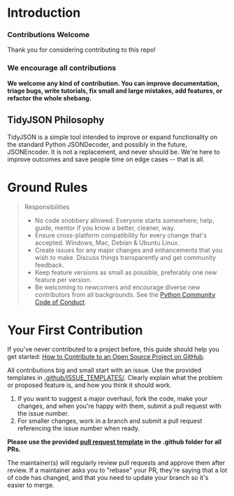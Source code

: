 # Introduction

### Contributions Welcome

Thank you for considering contributing to this repo!

### We encourage all contributions

**We welcome any kind of contribution. You can improve documentation, triage bugs, write tutorials, fix small and large mistakes, add features, or refactor the whole shebang.**

## TidyJSON Philosophy

TidyJSON is a simple tool intended to improve or expand functionality on the standard Python JSONDecoder, and possibly in the future, JSONEncoder. It is not a replacement, and never should be. We're here to improve outcomes and save people time on edge cases -- that is all.

# Ground Rules

> Responsibilities
>
> * No code snobbery allowed. Everyone starts somewhere; help, guide, mentor if you know a better, cleaner, way.
> * Ensure cross-platform compatibility for every change that's accepted. Windows, Mac, Debian & Ubuntu Linux.
> * Create issues for any major changes and enhancements that you wish to make. Discuss things transparently and get community feedback.
> * Keep feature versions as small as possible, preferably one new feature per version.
> * Be welcoming to newcomers and encourage diverse new contributors from all backgrounds. See the [Python Community Code of Conduct](https://www.python.org/psf/codeofconduct/).

# Your First Contribution

If you've never contributed to a project before, this guide should help you get started: [How to Contribute to an Open Source Project on GitHub](https://egghead.io/series/how-to-contribute-to-an-open-source-project-on-github).

All contributions big and small start with an issue. Use the provided templates in [.github/ISSUE_TEMPLATES/](/.github/ISSUE_TEMPLATES/). Clearly explain what the problem or proposed feature is, and how you think it should work.

1. If you want to suggest a major overhaul, fork the code, make your changes, and when you're happy with them, submit a pull request with the issue number.
2. For smaller changes, work in a branch and submit a pull request referencing the issue number when ready.

**Please use the provided [pull request template](/.github/PULL_REQUEST_TEMPLATE.md) in the .github folder for all PRs.**

The maintainer(s) will regularly review pull requests and approve them after review. If a maintainer asks you to "rebase" your PR, they're saying that a lot of code has changed, and that you need to update your branch so it's easier to merge.
